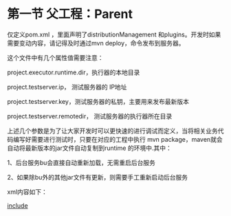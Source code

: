 # 第一节 父工程：Parent

仅定义pom.xml ，里面声明了distributionManagement  和plugins。开发时如果需要变动内容，请记得及时通过mvn deploy，命令发布到服务器。

这个文件中有几个属性值需要注意：

project.executor.runtime.dir，执行器的本地目录

project.testserver.ip， 测试服务器的 IP地址

project.testserver.key，测试服务器的私钥，主要用来发布最新版本

project.testserver.remotedir， 测试服务器的执行器所在目录

上述几个参数是为了让大家开发时可以更快速的进行调试而定义，当将相关业务代码编写好需要进行测试时，只要在对应的工程中执行  mvn  package，maven就会自动将最新版本的jar文件自动复制到runtime 的环境中.其中：

1、后台服务bu会直接自动重新加载，无需重启后台服务

2、如果除bu外的其他jar文件有更新，则需要手工重新启动后台服务

xml内容如下：

[include](/asset/pom.xml)
